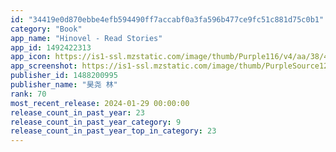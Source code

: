```yaml
---
id: "34419e0d870ebbe4efb594490ff7accabf0a3fa596b477ce9fc51c881d75c0b1"
category: "Book"
app_name: "Hinovel - Read Stories"
app_id: 1492422313
app_icon: https://is1-ssl.mzstatic.com/image/thumb/Purple116/v4/aa/38/4d/aa384d75-e963-e623-fda6-c34aaf06bce2/AppIcon-1x_U007emarketing-0-7-0-0-85-220-0.png/1024x1024bb.png
app_screenshot: https://is1-ssl.mzstatic.com/image/thumb/PurpleSource124/v4/46/65/bf/4665bf69-6d13-c87d-e7cf-e30a2baf35c6/89fd0b52-a62c-46f3-b709-abd2e0b43244_1.png/1242x2688bb.png
publisher_id: 1488200995
publisher_name: "昊尧 林"
rank: 70
most_recent_release: 2024-01-29 00:00:00
release_count_in_past_year: 23
release_count_in_past_year_category: 9
release_count_in_past_year_top_in_category: 23
---
```

